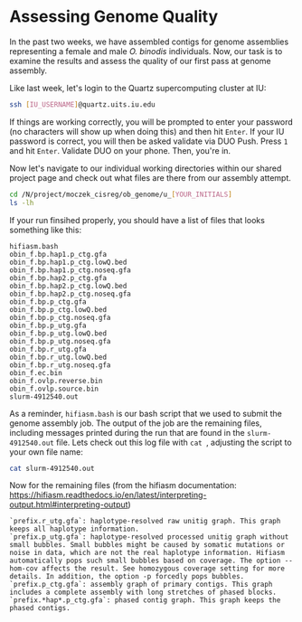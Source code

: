 # Assessing Genome Quality
In the past two weeks, we have assembled contigs for genome assemblies representing a female and male _O. binodis_ individuals. Now, our task is to examine the results and assess the quality of our first pass at genome assembly.

Like last week, let's login to the Quartz supercomputing cluster at IU:

```bash
ssh [IU_USERNAME]@quartz.uits.iu.edu
```

If things are working correctly, you will be prompted to enter your password (no characters will show up when doing this) and then hit `Enter`. If your IU password is correct, you will then be asked validate via DUO Push. Press `1` and hit `Enter`. Validate DUO on your phone. Then, you're in.

Now let's navigate to our individual working directories within our shared project page and check out what files are there from our assembly attempt. 

```bash
cd /N/project/moczek_cisreg/ob_genome/u_[YOUR_INITIALS]
ls -lh
```

If your run finsihed properly, you should have a list of files that looks something like this:

```
hifiasm.bash
obin_f.bp.hap1.p_ctg.gfa
obin_f.bp.hap1.p_ctg.lowQ.bed
obin_f.bp.hap1.p_ctg.noseq.gfa
obin_f.bp.hap2.p_ctg.gfa
obin_f.bp.hap2.p_ctg.lowQ.bed
obin_f.bp.hap2.p_ctg.noseq.gfa
obin_f.bp.p_ctg.gfa
obin_f.bp.p_ctg.lowQ.bed
obin_f.bp.p_ctg.noseq.gfa
obin_f.bp.p_utg.gfa
obin_f.bp.p_utg.lowQ.bed
obin_f.bp.p_utg.noseq.gfa
obin_f.bp.r_utg.gfa
obin_f.bp.r_utg.lowQ.bed
obin_f.bp.r_utg.noseq.gfa
obin_f.ec.bin
obin_f.ovlp.reverse.bin
obin_f.ovlp.source.bin
slurm-4912540.out
```

As a reminder, `hifiasm.bash` is our bash script that we used to submit the genome assembly job. The output of the job are the remaining files, including messages printed during the run that are found in the `slurm-4912540.out` file.
Lets check out this log file with `cat `, adjusting the script to your own file name:

```bash
cat slurm-4912540.out
```
Now for the remaining files (from the hifiasm documentation: https://hifiasm.readthedocs.io/en/latest/interpreting-output.html#interpreting-output)

```
`prefix.r_utg.gfa`: haplotype-resolved raw unitig graph. This graph keeps all haplotype information.
`prefix.p_utg.gfa`: haplotype-resolved processed unitig graph without small bubbles. Small bubbles might be caused by somatic mutations or noise in data, which are not the real haplotype information. Hifiasm automatically pops such small bubbles based on coverage. The option --hom-cov affects the result. See homozygous coverage setting for more details. In addition, the option -p forcedly pops bubbles.
`prefix.p_ctg.gfa`: assembly graph of primary contigs. This graph includes a complete assembly with long stretches of phased blocks.
`prefix.*hap*.p_ctg.gfa`: phased contig graph. This graph keeps the phased contigs.
```


